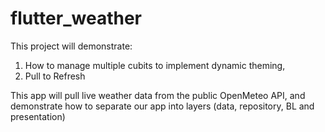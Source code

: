 # flutter_weather

This project will demonstrate:
1. How to manage multiple cubits to implement dynamic theming,
2. Pull to Refresh

This app will pull live weather data from the public OpenMeteo API, and
demonstrate how to separate our app into layers (data, repository, BL and presentation)
